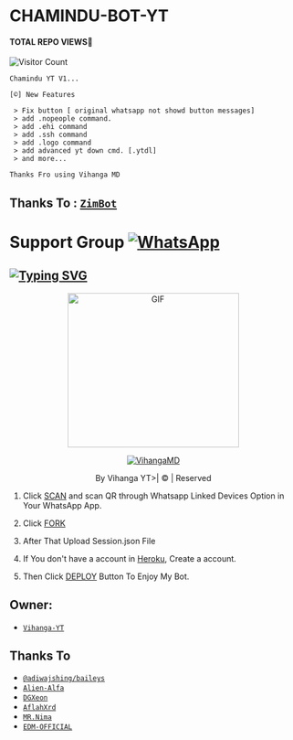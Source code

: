 # CHAMINDU-BOT-YT
#### TOTAL REPO VIEWS📍
![Visitor Count](https://profile-counter.glitch.me/terror-boy/count.svg)

    Chamindu YT V1...

    [©] New Features

     > Fix button [ original whatsapp not showd button messages]
     > add .nopeople command.
     > add .ehi command
     > add .ssh command
     > add .logo command
     > add advanced yt down cmd. [.ytdl]
     > and more...
    
   
   
   
   
   ```Thanks Fro using Vihanga MD```

## Thanks To : [`ZimBot`](https://github.com/zim-bot/zimbot-v4)

# Support Group <a href="https://chat.whatsapp.com/KX8s6jBuNiq7q0afQwVfa1"><img alt="WhatsApp" src="https://img.shields.io/badge/-Whatsapp%20Group-lightgrey?style=for-the-badge&logo=whatsapp&logoColor=white"/></a>

## [![Typing SVG](https://readme-typing-svg.herokuapp.com?font=Rockstar-ExtraBold&color=F33A6A&lines=WELCOME+TO+VIHANGA+MD+WA+BOT.;CREATED+BY+VIHANGA+YT;BEST+MULTIDEVICE+WA+BOT;THANKS+FOR+VISITING+MY+GIT)](https://git.io/typing-svg)

 </a>

</p>

<div align="center">

  <p align="center">

<img src="https://blogger.googleusercontent.com/img/b/R29vZ2xl/AVvXsEgijcKQZ0amBS1pJJzIGcDAdLbwfnYFdH3SUHQXXFHPAv7VVV3fisqJIFUMD3zSJX9ir2F8dMkratJ6yQ3KhYTwE1Ig63u_ap76Z6IxnJq5St5l-te9GQCUgXUVC0t9kVqK4N8QaS-AX3xaa4iZTZmwHZ1oUE2tvSlJttNX4g_JkUpjFRM0a9t03k6F/s3264/20220910_114902.jpg" alt="GIF" width="300" height="270"/>

</p>

  <p align="center">

<a href="#"><img title="VihangaMD" src="https://img.shields.io/badge/chamindu-yt-green?colorA=%23ff0000&colorB=%23017e40&style=for-the-badge"></a>

</p>

</div>

<p align="center">By Vihanga YT>| © | Reserved  </br> 
 

1. Click [SCAN](https://replit.com/@DGXeon/Cheems-Bot-Multi-Device-Qr-Code-Generator?output%20only=1&lite=1#index.js) and scan QR through Whatsapp Linked Devices Option in Your WhatsApp App.

2. Click [FORK](https://github.com/vihangayt0/VihangaBot-MD-V3/fork)

2. After That Upload Session.json File

3. If You don't have a account in [Heroku](https://signup.heroku.com/), Create a account.

5. Then Click [DEPLOY](https://heroku.com/deploy) Button To Enjoy My Bot.


## Owner:
* [`Vihanga-YT`](https://github.com/vihangayt0)

## Thanks To
* [`@adiwajshing/baileys`](https://github.com/adiwajshing/baileys)
* [`Alien-Alfa`](https://github.com/Alien-Alfa)
* [`DGXeon`](https://github.com/DGXeon)
* [`AflahXrd`](https://github.com/nexusNw)
* [`MR.Nima`](https://github.com/DarkMakerofc)
* [`EDM-OFFICIAL`](https://github.com/edm-official)
